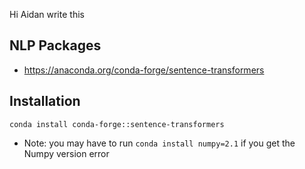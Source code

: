 Hi Aidan write this

## NLP Packages
- https://anaconda.org/conda-forge/sentence-transformers

## Installation
`conda install conda-forge::sentence-transformers`
- Note: you may have to run `conda install numpy=2.1` if you get the Numpy version error